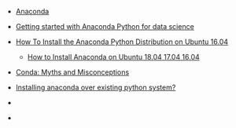 
* [Anaconda](https://www.anaconda.com/distribution/)
* [Getting started with Anaconda Python for data science](https://opensource.com/article/18/4/getting-started-anaconda-python)
* [How To Install the Anaconda Python Distribution on Ubuntu 16.04](https://www.digitalocean.com/community/tutorials/how-to-install-the-anaconda-python-distribution-on-ubuntu-16-04)
    * [How to Install Anaconda on Ubuntu 18.04 17.04 16.04](https://www.youtube.com/watch?v=UbzZtzLxxo0)

* [Conda: Myths and Misconceptions](https://jakevdp.github.io/blog/2016/08/25/conda-myths-and-misconceptions/)
* [Installing anaconda over existing python system?](https://stackoverflow.com/questions/34906338/installing-anaconda-over-existing-python-system)
* []()
* []()
